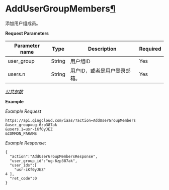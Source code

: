 ---
---

# AddUserGroupMembers[¶](#addusergroupmembers "永久链接至标题")

添加用户组成员。

**Request Parameters**

| Parameter name | Type | Description | Required |
| --- | --- | --- | --- |
| user_group | String | 用户组ID | Yes |
| users.n | String | 用户ID，或者是用户登录邮箱。 | Yes |

[_公共参数_](../../common/parameters.html#api-common-parameters)

**Example**

_Example Request_

```
https://api.qingcloud.com/iaas/?action=AddUserGroupMembers
&user_group=ug-6zp387ak
&users.1=usr-iKf0yJEZ
&COMMON_PARAMS
```

_Example Response_:

```
{
  "action":"AddUserGroupMembersResponse",
  "user_group_id":"ug-6zp387ak",
  "user_ids":[
    "usr-iKf0yJEZ"
4 ],
  "ret_code":0
}
```
